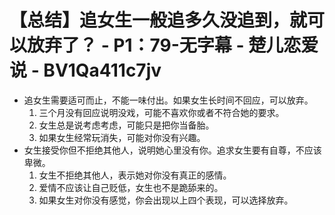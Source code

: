 # 【总结】追女生一般追多久没追到，就可以放弃了？ - P1：79-无字幕 - 楚儿恋爱说 - BV1Qa411c7jv

-   追女生需要适可而止，不能一味付出。如果女生长时间不回应，可以放弃。
    1.  三个月没有回应说明没戏，可能不喜欢你或者不符合她的要求。
    2.  女生总是说考虑考虑，可能只是把你当备胎。
    3.  如果女生经常玩消失，可能对你没有兴趣。
-   女生接受你但不拒绝其他人，说明她心里没有你。追求女生要有自尊，不应该卑微。
    1.  女生不拒绝其他人，表示她对你没有真正的感情。
    2.  爱情不应该让自己贬低，女生也不是跪舔来的。
    3.  如果女生对你没有感觉，你会出现以上四个表现，可以选择放弃。